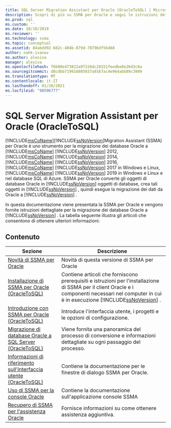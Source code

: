 ```yaml
---
title: SQL Server Migration Assistant per Oracle (OracleToSQL) | Microsoft Docs
description: Scopri di più su SSMA per Oracle e segui le istruzioni dettagliate per la migrazione dei database Oracle ai SQL Server.
ms.prod: sql
ms.custom: ''
ms.date: 10/10/2019
ms.reviewer: ''
ms.technology: ssma
ms.topic: conceptual
ms.assetid: 84abdd92-682c-404b-879d-7879bdf5b468
author: nahk-ivanov
ms.author: alexiva
manager: alexiva
ms.openlocfilehash: f6b00e473822a9f326dc28151feedbe8e26d3c8a
ms.sourcegitcommit: d8cdbb719916805037a9167ac4e964abb89c3909
ms.translationtype: MT
ms.contentlocale: it-IT
ms.lasthandoff: 01/20/2021
ms.locfileid: "98596777"
---
```

# <a name="sql-server-migration-assistant-for-oracle-oracletosql"></a>SQL Server Migration Assistant per Oracle (OracleToSQL)
[!INCLUDE[msCoName](../../includes/msconame_md.md)][!INCLUDE[ssNoVersion](../../includes/ssnoversion-md.md)]Migration Assistant (SSMA) per Oracle è uno strumento per la migrazione dei database Oracle a [!INCLUDE[msCoName](../../includes/msconame_md.md)] [!INCLUDE[ssNoVersion](../../includes/ssnoversion-md.md)] 2012, [!INCLUDE[msCoName](../../includes/msconame_md.md)] [!INCLUDE[ssNoVersion](../../includes/ssnoversion-md.md)] 2014, [!INCLUDE[msCoName](../../includes/msconame_md.md)] [!INCLUDE[ssNoVersion](../../includes/ssnoversion-md.md)] 2016, [!INCLUDE[msCoName](../../includes/msconame_md.md)] [!INCLUDE[ssNoVersion](../../includes/ssnoversion-md.md)] 2017 in Windows e Linux, [!INCLUDE[msCoName](../../includes/msconame_md.md)] [!INCLUDE[ssNoVersion](../../includes/ssnoversion-md.md)] 2019 in Windows e Linux e nel database SQL di Azure. SSMA per Oracle converte gli oggetti di database Oracle in [!INCLUDE[ssNoVersion](../../includes/ssnoversion-md.md)] oggetti di database, crea tali oggetti in [!INCLUDE[ssNoVersion](../../includes/ssnoversion-md.md)] , quindi esegue la migrazione dei dati da Oracle a [!INCLUDE[ssNoVersion](../../includes/ssnoversion-md.md)] .  
  
In questa documentazione viene presentata la SSMA per Oracle e vengono fornite istruzioni dettagliate per la migrazione dei database Oracle a [!INCLUDE[ssNoVersion](../../includes/ssnoversion-md.md)] . La tabella seguente illustra gli articoli che consentono di ottenere ulteriori informazioni:  
  
## <a name="contents"></a>Contenuto  
  
|Sezione|Descrizione|
|-----------|---------------|
|[Novità di SSMA per Oracle](./what-s-new-in-ssma-for-oracle-oracletosql.md)|Novità di questa versione di SSMA per Oracle|  
|[Installazione di SSMA per Oracle &#40;OracleToSQL&#41;](../../ssma/oracle/installing-ssma-for-oracle-oracletosql.md)|Contiene articoli che forniscono prerequisiti e istruzioni per l'installazione di SSMA per il client Oracle e i componenti necessari nel computer in cui è in esecuzione [!INCLUDE[ssNoVersion](../../includes/ssnoversion-md.md)] .|  
|[Introduzione con SSMA per Oracle &#40;OracleToSQL&#41;](../../ssma/oracle/getting-started-with-ssma-for-oracle-oracletosql.md)|Introduce l'interfaccia utente, i progetti e le opzioni di configurazione.|  
|[Migrazione di database Oracle a SQL Server &#40;OracleToSQL&#41;](../../ssma/oracle/migrating-oracle-databases-to-sql-server-oracletosql.md)|Viene fornita una panoramica del processo di conversione e informazioni dettagliate su ogni passaggio del processo.|  
|[Informazioni di riferimento sull'interfaccia utente &#40;OracleToSQL&#41;](../../ssma/oracle/user-interface-reference-oracletosql.md)|Contiene la documentazione per le finestre di dialogo SSMA per Oracle.|  
|[Uso di SSMA per la console Oracle](working-with-ssma-for-oracle-console-oracletosql.md)|Contiene la documentazione sull'applicazione console SSMA|  
|[Recupero di SSMA per l'assistenza Oracle](../sql-server-migration-assistant.md)|Fornisce informazioni su come ottenere assistenza aggiuntiva.|